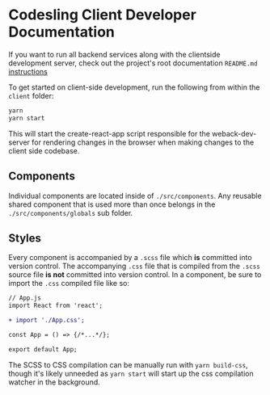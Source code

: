 # Codesling Client Developer Documentation

If you want to run all backend services along with the clientside development server, check out the project's root documentation `README.md` [instructions](../README.md)

To get started on client-side development, run the following from within the `client` folder:

```bash
yarn
yarn start
```

This will start the create-react-app script responsible for the weback-dev-server for rendering changes in the browser when making changes to the client side codebase.

## Components

Individual components are located inside of `./src/components`. Any reusable shared component that is used more than once belongs in the `./src/components/globals` sub folder.

## Styles

Every component is accompanied by a `.scss` file which **is** committed into version control. The accompanying `.css` file that is compiled from the `.scss` source file **is not** committed into version control. In a component, be sure to import the `.css` compiled file like so:

```diff
// App.js
import React from 'react';

+ import './App.css';

const App = () => {/*...*/};

export default App;
```

The SCSS to CSS compilation can be manually run with `yarn build-css`, though it's likely unneeded as `yarn start` will start up the css compilation watcher in the background.
